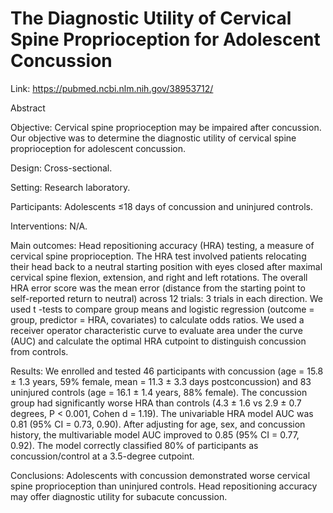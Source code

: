 # The Diagnostic Utility of Cervical Spine Proprioception for Adolescent Concussion

Link: https://pubmed.ncbi.nlm.nih.gov/38953712/

Abstract

Objective: Cervical spine proprioception may be impaired after concussion. Our objective was to determine the diagnostic utility of cervical spine proprioception for adolescent concussion.

Design: Cross-sectional.

Setting: Research laboratory.

Participants: Adolescents ≤18 days of concussion and uninjured controls.

Interventions: N/A.

Main outcomes: Head repositioning accuracy (HRA) testing, a measure of cervical spine proprioception. The HRA test involved patients relocating their head back to a neutral starting position with eyes closed after maximal cervical spine flexion, extension, and right and left rotations. The overall HRA error score was the mean error (distance from the starting point to self-reported return to neutral) across 12 trials: 3 trials in each direction. We used t -tests to compare group means and logistic regression (outcome = group, predictor = HRA, covariates) to calculate odds ratios. We used a receiver operator characteristic curve to evaluate area under the curve (AUC) and calculate the optimal HRA cutpoint to distinguish concussion from controls.

Results: We enrolled and tested 46 participants with concussion (age = 15.8 ± 1.3 years, 59% female, mean = 11.3 ± 3.3 days postconcussion) and 83 uninjured controls (age = 16.1 ± 1.4 years, 88% female). The concussion group had significantly worse HRA than controls (4.3 ± 1.6 vs 2.9 ± 0.7 degrees, P < 0.001, Cohen d = 1.19). The univariable HRA model AUC was 0.81 (95% CI = 0.73, 0.90). After adjusting for age, sex, and concussion history, the multivariable model AUC improved to 0.85 (95% CI = 0.77, 0.92). The model correctly classified 80% of participants as concussion/control at a 3.5-degree cutpoint.

Conclusions: Adolescents with concussion demonstrated worse cervical spine proprioception than uninjured controls. Head repositioning accuracy may offer diagnostic utility for subacute concussion.
